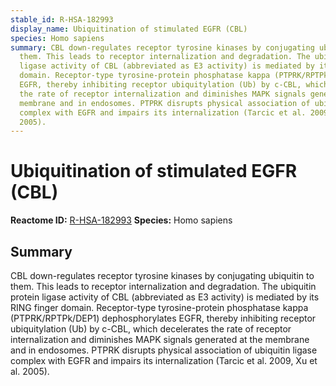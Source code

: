 ```yaml
---
stable_id: R-HSA-182993
display_name: Ubiquitination of stimulated EGFR (CBL)
species: Homo sapiens
summary: CBL down-regulates receptor tyrosine kinases by conjugating ubiquitin to
  them. This leads to receptor internalization and degradation. The ubiquitin protein
  ligase activity of CBL (abbreviated as E3 activity) is mediated by its RING finger
  domain. Receptor-type tyrosine-protein phosphatase kappa (PTPRK/RPTPk/DEP1) dephosphorylates
  EGFR, thereby inhibiting receptor ubiquitylation (Ub) by c-CBL, which decelerates
  the rate of receptor internalization and diminishes MAPK signals generated at the
  membrane and in endosomes. PTPRK disrupts physical association of ubiquitin ligase
  complex with EGFR and impairs its internalization (Tarcic et al. 2009, Xu et al.
  2005).
---
```


# Ubiquitination of stimulated EGFR (CBL)
**Reactome ID:** [R-HSA-182993](https://reactome.org/content/detail/R-HSA-182993)
**Species:** Homo sapiens

## Summary

CBL down-regulates receptor tyrosine kinases by conjugating ubiquitin to them. This leads to receptor internalization and degradation. The ubiquitin protein ligase activity of CBL (abbreviated as E3 activity) is mediated by its RING finger domain. Receptor-type tyrosine-protein phosphatase kappa (PTPRK/RPTPk/DEP1) dephosphorylates EGFR, thereby inhibiting receptor ubiquitylation (Ub) by c-CBL, which decelerates the rate of receptor internalization and diminishes MAPK signals generated at the membrane and in endosomes. PTPRK disrupts physical association of ubiquitin ligase complex with EGFR and impairs its internalization (Tarcic et al. 2009, Xu et al. 2005).
